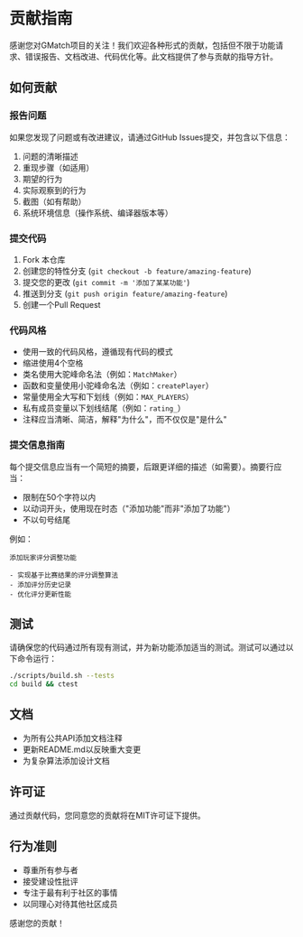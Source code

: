 # 贡献指南

感谢您对GMatch项目的关注！我们欢迎各种形式的贡献，包括但不限于功能请求、错误报告、文档改进、代码优化等。此文档提供了参与贡献的指导方针。

## 如何贡献

### 报告问题

如果您发现了问题或有改进建议，请通过GitHub Issues提交，并包含以下信息：

1. 问题的清晰描述
2. 重现步骤（如适用）
3. 期望的行为
4. 实际观察到的行为
5. 截图（如有帮助）
6. 系统环境信息（操作系统、编译器版本等）

### 提交代码

1. Fork 本仓库
2. 创建您的特性分支 (`git checkout -b feature/amazing-feature`)
3. 提交您的更改 (`git commit -m '添加了某某功能'`)
4. 推送到分支 (`git push origin feature/amazing-feature`)
5. 创建一个Pull Request

### 代码风格

- 使用一致的代码风格，遵循现有代码的模式
- 缩进使用4个空格
- 类名使用大驼峰命名法（例如：`MatchMaker`）
- 函数和变量使用小驼峰命名法（例如：`createPlayer`）
- 常量使用全大写和下划线（例如：`MAX_PLAYERS`）
- 私有成员变量以下划线结尾（例如：`rating_`）
- 注释应当清晰、简洁，解释"为什么"，而不仅仅是"是什么"

### 提交信息指南

每个提交信息应当有一个简短的摘要，后跟更详细的描述（如需要）。摘要行应当：

- 限制在50个字符以内
- 以动词开头，使用现在时态（"添加功能"而非"添加了功能"）
- 不以句号结尾

例如：
```
添加玩家评分调整功能

- 实现基于比赛结果的评分调整算法
- 添加评分历史记录
- 优化评分更新性能
```

## 测试

请确保您的代码通过所有现有测试，并为新功能添加适当的测试。测试可以通过以下命令运行：

```bash
./scripts/build.sh --tests
cd build && ctest
```

## 文档

- 为所有公共API添加文档注释
- 更新README.md以反映重大变更
- 为复杂算法添加设计文档

## 许可证

通过贡献代码，您同意您的贡献将在MIT许可证下提供。

## 行为准则

- 尊重所有参与者
- 接受建设性批评
- 专注于最有利于社区的事情
- 以同理心对待其他社区成员

感谢您的贡献！ 